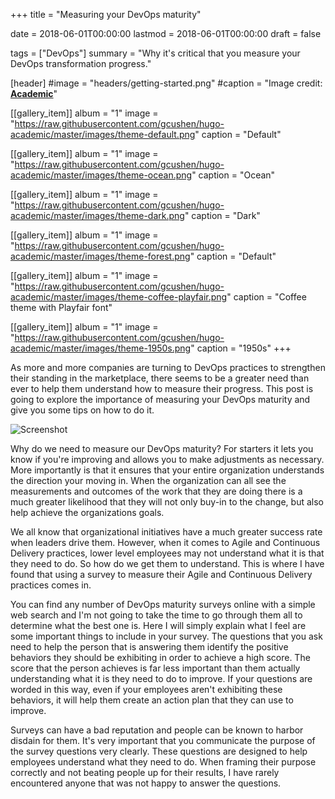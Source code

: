 +++
title = "Measuring your DevOps maturity"

date = 2018-06-01T00:00:00
lastmod = 2018-06-01T00:00:00
draft = false

tags = ["DevOps"]
summary = "Why it's critical that you measure your DevOps transformation progress."

[header]
#image = "headers/getting-started.png"
#caption = "Image credit: [**Academic**](https://github.com/gcushen/hugo-academic/)"

[[gallery_item]]
album = "1"
image = "https://raw.githubusercontent.com/gcushen/hugo-academic/master/images/theme-default.png"
caption = "Default"

[[gallery_item]]
album = "1"
image = "https://raw.githubusercontent.com/gcushen/hugo-academic/master/images/theme-ocean.png"
caption = "Ocean"

[[gallery_item]]
album = "1"
image = "https://raw.githubusercontent.com/gcushen/hugo-academic/master/images/theme-dark.png"
caption = "Dark"

[[gallery_item]]
album = "1"
image = "https://raw.githubusercontent.com/gcushen/hugo-academic/master/images/theme-forest.png"
caption = "Default"

[[gallery_item]]
album = "1"
image = "https://raw.githubusercontent.com/gcushen/hugo-academic/master/images/theme-coffee-playfair.png"
caption = "Coffee theme with Playfair font"

[[gallery_item]]
album = "1"
image = "https://raw.githubusercontent.com/gcushen/hugo-academic/master/images/theme-1950s.png"
caption = "1950s"
+++

As more and more companies are turning to DevOps practices to strengthen their standing in the marketplace, there seems to be a greater need than ever to help them understand how to measure their progress. This post is going to explore the importance of measuring your DevOps maturity and give you some tips on how to do it.

![Screenshot](http://www.devopsdays.in/wp-content/uploads/2016/12/Devops-Cycle-01-1.png)

Why do we need to measure our DevOps maturity? For starters it lets you know if you're improving and allows you to make adjustments as necessary. More importantly is that it ensures that your entire organization understands the direction your moving in. When the organization can all see the measurements and outcomes of the work that they are doing there is a much greater likelihood that they will not only buy-in to the change, but also help achieve the organizations goals.

We all know that organizational initiatives have a much greater success rate when leaders drive them. However, when it comes to Agile and Continuous Delivery practices, lower level employees may not understand what it is that they need to do. So how do we get them to understand. This is where I have found that using a survey to measure their Agile and Continuous Delivery practices comes in.

You can find any number of DevOps maturity surveys online with a simple web search and I'm not going to take the time to go through them all to determine what the best one is. Here I will simply explain what I feel are some important things to include in your survey. The questions that you ask need to help the person that is answering them identify the positive behaviors they should be exhibiting in order to achieve a high score. The score that the person achieves is far less important than them actually understanding what it is they need to do to improve. If your questions are worded in this way, even if your employees aren't exhibiting these behaviors, it will help them create an action plan that they can use to improve.

Surveys can have a bad reputation and people can be known to harbor disdain for them. It's very important that you communicate the purpose of the survey questions very clearly. These questions are designed to help employees understand what they need to do. When framing their purpose correctly and not beating people up for their results, I have rarely encountered anyone that was not happy to answer the questions.
